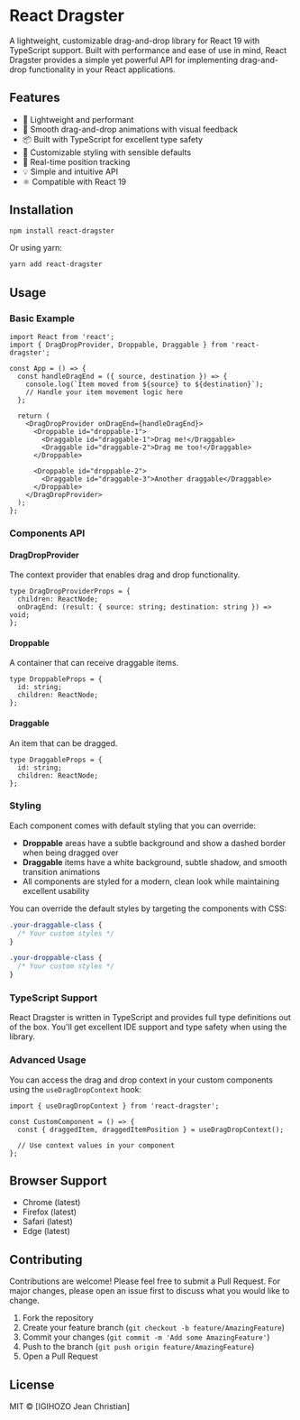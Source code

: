 # React Dragster

A lightweight, customizable drag-and-drop library for React 19 with TypeScript support. Built with performance and ease of use in mind, React Dragster provides a simple yet powerful API for implementing drag-and-drop functionality in your React applications.

## Features

- 🚀 Lightweight and performant
- 🎯 Smooth drag-and-drop animations with visual feedback
- 📦 Built with TypeScript for excellent type safety
- 🎨 Customizable styling with sensible defaults
- 🔄 Real-time position tracking
- 💡 Simple and intuitive API
- ⚛️ Compatible with React 19

## Installation

```bash
npm install react-dragster
```

Or using yarn:

```bash
yarn add react-dragster
```

## Usage

### Basic Example

```tsx
import React from 'react';
import { DragDropProvider, Droppable, Draggable } from 'react-dragster';

const App = () => {
  const handleDragEnd = ({ source, destination }) => {
    console.log(`Item moved from ${source} to ${destination}`);
    // Handle your item movement logic here
  };

  return (
    <DragDropProvider onDragEnd={handleDragEnd}>
      <Droppable id="droppable-1">
        <Draggable id="draggable-1">Drag me!</Draggable>
        <Draggable id="draggable-2">Drag me too!</Draggable>
      </Droppable>
      
      <Droppable id="droppable-2">
        <Draggable id="draggable-3">Another draggable</Draggable>
      </Droppable>
    </DragDropProvider>
  );
};
```

### Components API

#### DragDropProvider

The context provider that enables drag and drop functionality.

```tsx
type DragDropProviderProps = {
  children: ReactNode;
  onDragEnd: (result: { source: string; destination: string }) => void;
};
```

#### Droppable

A container that can receive draggable items.

```tsx
type DroppableProps = {
  id: string;
  children: ReactNode;
};
```

#### Draggable

An item that can be dragged.

```tsx
type DraggableProps = {
  id: string;
  children: ReactNode;
};
```

### Styling

Each component comes with default styling that you can override:

- **Droppable** areas have a subtle background and show a dashed border when being dragged over
- **Draggable** items have a white background, subtle shadow, and smooth transition animations
- All components are styled for a modern, clean look while maintaining excellent usability

You can override the default styles by targeting the components with CSS:

```css
.your-draggable-class {
  /* Your custom styles */
}

.your-droppable-class {
  /* Your custom styles */
}
```

### TypeScript Support

React Dragster is written in TypeScript and provides full type definitions out of the box. You'll get excellent IDE support and type safety when using the library.

### Advanced Usage

You can access the drag and drop context in your custom components using the `useDragDropContext` hook:

```tsx
import { useDragDropContext } from 'react-dragster';

const CustomComponent = () => {
  const { draggedItem, draggedItemPosition } = useDragDropContext();
  
  // Use context values in your component
};
```

## Browser Support

- Chrome (latest)
- Firefox (latest)
- Safari (latest)
- Edge (latest)

## Contributing

Contributions are welcome! Please feel free to submit a Pull Request. For major changes, please open an issue first to discuss what you would like to change.

1. Fork the repository
2. Create your feature branch (`git checkout -b feature/AmazingFeature`)
3. Commit your changes (`git commit -m 'Add some AmazingFeature'`)
4. Push to the branch (`git push origin feature/AmazingFeature`)
5. Open a Pull Request

## License

MIT © [IGIHOZO Jean Christian]